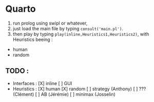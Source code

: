 # Quarto

1. run prolog using swipl or whatever,
2. just load the main file by typing `consult('main.pl')`.
3. then play by typing `play(inline,Heuristics1,Heuristics2)`, with Heuristics beeing :
  * human
  * random

## TODO :
* Interfaces :
	[X] inline
	[ ] GUI
* Heuristics :
	[X] human
	[X] random
	[ ] strategy (Anthony)
	[ ] ??? (Clément)
	[ ] &Alpha;&Beta; (Jérémie)
	[ ] minimax (Josselin)
